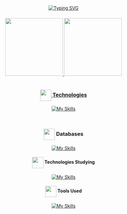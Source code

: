 <div align=center>
<a href="https://git.io/typing-svg"><img src="https://readme-typing-svg.demolab.com?font=Roboto&pause=1000&color=D9E6D1&center=true&width=435&lines=Hello+World!;I'm+VitorOdorico!;Developer Full-Stacks" alt="Typing SVG" /></a>
</div>


###

<div align="center">
  <a href="https://github.com/VitorOdorico" />

<img height="180em" src="https://github-readme-stats.vercel.app/api?username=VitorOdorico&show_icons=true&theme=dark&include_all_commits=true&count_private=true"/>
  <img height="180em" src="https://github-readme-stats.vercel.app/api/top-langs/?username=VitorOdorico&layout=compact&theme=dark"/>
  
  <!-- [![spotify-github-profile](https://spotify-github-profile.vercel.app/api/view?uid=2142dr6jypdorh5efa2rbtywi&cover_image=true&theme=natemoo-re&bar_color=0062ff&bar_color_cover=false)](https://spotify-github-profile.vercel.app/api/view?uid=2142dr6jypdorh5efa2rbtywi&redirect=true) -->
</div>




<div style="display: inline_block" align="center"><br>
 <h3 align="center"><img align="center" width="35x" src="https://cdn3.emoji.gg/emojis/3085-vsl-developer.png](https://cdn3.emoji.gg/emojis/7386-text-g.png"/> Technologies</h3>
  
  [![My Skills](https://skills.thijs.gg/icons?i=html,css,js,nodejs,python,c,nest&theme=dark)](https://skills.thijs.gg)
  
</div>

<div style="display: inline_block" align="center"><br>
 <h3 align="center"><img align="center" width="35x" src="https://cdn3.emoji.gg/emojis/3085-vsl-developer.png](https://cdn3.emoji.gg/emojis/7386-text-g.png"/> Databases</h3>
  
  [![My Skills](https://skills.thijs.gg/icons?i=mysql&theme=dark)](https://skills.thijs.gg)
  
</div>

<div align=center>
  <h4 align="center"><img align="center" width="35x" src="https://cdn3.emoji.gg/emojis/3085-vsl-developer.png](https://cdn3.emoji.gg/emojis/7386-text-g.png"/> Technologies Studying</h4>

[![My Skills](https://skills.thijs.gg/icons?i=react,ts,django,c#,.net&theme=dark)](https://skills.thijs.gg)

</div>

<div align=center>
  <h4 align="center"><img align="center" width="35x" src="https://cdn3.emoji.gg/emojis/3085-vsl-developer.png](https://cdn3.emoji.gg/emojis/7386-text-g.png"/> Tools Used</h4>

[![My Skills](https://skills.thijs.gg/icons?i=vscode,visualstudio,photoshop,xd,figma,git,github&theme=dark)](https://skills.thijs.gg)

</div>


<!-- <div style="align-center">

[![Ashutosh's github activity graph](https://activity-graph.herokuapp.com/graph?username=VitorOdorico&theme=dark)](https://github.com/ashutosh00710/github-readme-activity-graph)

</div> -->
